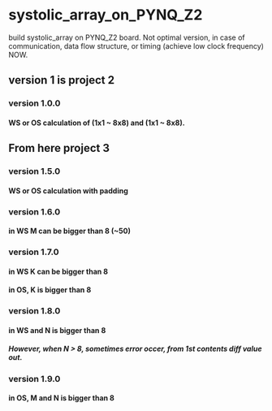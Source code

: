 # systolic_array_on_PYNQ_Z2
build systolic_array on PYNQ_Z2 board. Not optimal version, in case of communication, data flow structure, or timing (achieve low clock frequency) NOW.

## version 1 is project 2
### version 1.0.0
#### WS or OS calculation of (1x1 ~ 8x8) and (1x1 ~ 8x8).

## From here project 3
### version 1.5.0
#### WS or OS calculation with padding

### version 1.6.0
#### in WS M can be bigger than 8 (~50)

### version 1.7.0
#### in WS K can be bigger than 8 
#### in OS, K is bigger than 8

### version 1.8.0
#### in WS and N is bigger than 8 
##### However, when N > 8, sometimes error occer, from 1st contents diff value out.

### version 1.9.0
#### in OS, M and N is bigger than 8 
